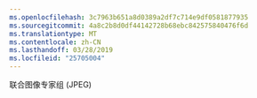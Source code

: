 ```yaml
---
ms.openlocfilehash: 3c7963b651a8d0389a2df7c714e9df0581877935
ms.sourcegitcommit: 4a8c2b8d0df44142728b68ebc842575840476f6d
ms.translationtype: MT
ms.contentlocale: zh-CN
ms.lasthandoff: 03/28/2019
ms.locfileid: "25705004"
---
```

联合图像专家组 (JPEG)
